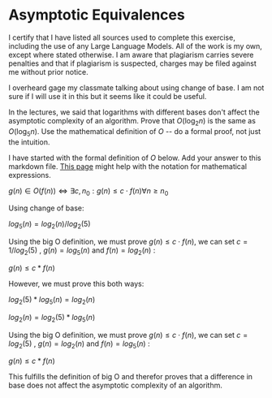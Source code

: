# Asymptotic Equivalences
I certify that I have listed all sources used to complete this exercise, including the use of any Large Language Models. All of the work is my own, except where stated otherwise. I am aware that plagiarism carries severe penalties and that if plagiarism is suspected, charges may be filed against me without prior notice.

I overheard gage my classmate talking about using change of base. I am not sure if I will use it in this but it seems like it could be useful.

In the lectures, we said that logarithms with different bases don't affect the
asymptotic complexity of an algorithm. Prove that $O(\log_{2} n)$ is the same as
$O(\log_{5} n)$. Use the mathematical definition of $O$ -- do a formal proof,
not just the intuition.

I have started with the formal definition of $O$ below. Add your answer to this
markdown file. [This
page](https://docs.github.com/en/get-started/writing-on-github/working-with-advanced-formatting/writing-mathematical-expressions)
might help with the notation for mathematical expressions.

$g(n) \in O(f(n)) \iff \exists c, n_0: g(n) \leq c \cdot f(n) \forall n \geq n_0$

Using change of base:

$log_5(n) = log_2(n)/{log_2(5)}$

Using the big O definition, we must prove $g(n) \leq c \cdot f(n)$, we can set $c = 1/{log_2(5)}$  , $g(n) = log_5(n)$  and $f(n) = log_2(n)$ :

$g(n) \leq c * f(n)$

However, we must prove this both ways:

${log_2(5)} * log_5(n) = log_2(n)$

$log_2(n) = {log_2(5)} * log_5(n)$

Using the big O definition, we must prove $g(n) \leq c \cdot f(n)$, we can set $c = {log_2(5)}$  , $g(n) = log_2(n)$  and $f(n) = log_5(n)$ :

$g(n) \leq c * f(n)$

This fulfills the definition of big O and therefor proves that a difference in base does not affect the asymptotic complexity of an algorithm.
